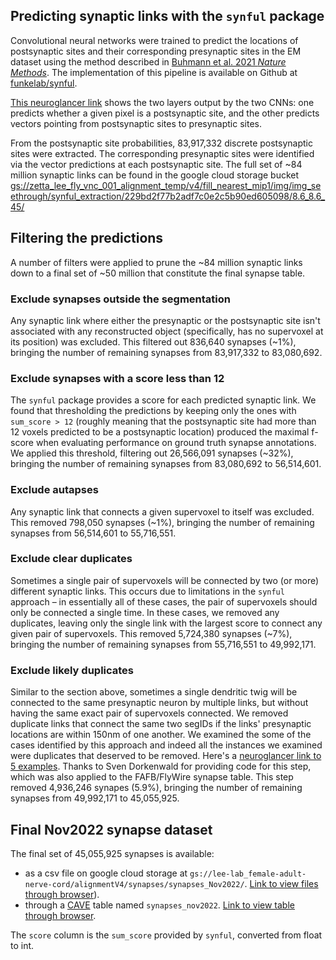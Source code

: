 ## Predicting synaptic links with the `synful` package

Convolutional neural networks were trained to predict the locations of postsynaptic sites and their corresponding presynaptic sites in the EM dataset using the method described in [Buhmann et al. 2021 _Nature Methods_](https://www.nature.com/articles/s41592-021-01183-7). The implementation of this pipeline is available on Github at [funkelab/synful](https://github.com/funkelab/synful).

[This neuroglancer link](https://neuromancer-seung-import.appspot.com/#!%7B%22layers%22:%5B%7B%22source%22:%22precomputed://gs://lee-lab_female-adult-nerve-cord/alignmentV4/em/rechunked%22%2C%22type%22:%22image%22%2C%22blend%22:%22default%22%2C%22shaderControls%22:%7B%7D%2C%22name%22:%22FANCv4%22%7D%2C%7B%22source%22:%22precomputed://gs://lee-lab_female-adult-nerve-cord/alignmentV4/synapses/postsynapses_May2021%22%2C%22type%22:%22image%22%2C%22blend%22:%22default%22%2C%22shader%22:%22void%20main%28%29%20%7B%20emitRGBA%28vec4%281%2C%200%2C%201%2C%20toNormalized%28getDataValue%28%29%29%29%29%3B%20%7D%22%2C%22shaderControls%22:%7B%7D%2C%22name%22:%22postsynapses_May2021%22%7D%2C%7B%22source%22:%22precomputed://gs://lee-lab_female-adult-nerve-cord/alignmentV4/synapses/vectors_May2021%22%2C%22type%22:%22image%22%2C%22blend%22:%22default%22%2C%22shader%22:%22void%20main%28%29%20%7B%20emitRGB%28vec3%28%28clamp%28getDataValue%280%29%2C%20-100.0%2C%20100.0%29+100.0%29/200.0%2C%20%28clamp%28getDataValue%281%29%2C%20-100.0%2C%20100.0%29+100.0%29/200.0%2C%20%28clamp%28getDataValue%282%29%2C%20-100.0%2C%20100.0%29+100.0%29/200.0%29%29%3B%20%7D%22%2C%22shaderControls%22:%7B%7D%2C%22name%22:%22vectors_May2021%22%7D%5D%2C%22navigation%22:%7B%22pose%22:%7B%22position%22:%7B%22voxelSize%22:%5B4.300000190734863%2C4.300000190734863%2C45%5D%2C%22voxelCoordinates%22:%5B42258.125%2C111597.5625%2C2220%5D%7D%7D%2C%22zoomFactor%22:5.466371588853563%7D%2C%22gpuMemoryLimit%22:4000000000%2C%22systemMemoryLimit%22:4000000000%2C%22concurrentDownloads%22:64%2C%22layout%22:%224panel%22%7D) shows the two layers output by the two CNNs: one predicts whether a given pixel is a postsynaptic site, and the other predicts vectors pointing from postsynaptic sites to presynaptic sites.

From the postsynaptic site probabilities, 83,917,332 discrete postsynaptic sites were extracted. The corresponding presynaptic sites were identified via the vector predictions at each postsynaptic site. The full set of ~84 million synaptic links can be found in the google cloud storage bucket [gs://zetta_lee_fly_vnc_001_alignment_temp/v4/fill_nearest_mip1/img/img_seethrough/synful_extraction/229bd2f77b2adf7c0e2c5b90ed605098/8.6_8.6_45/](https://console.cloud.google.com/storage/browser/zetta_lee_fly_vnc_001_alignment_temp/v4/fill_nearest_mip1/img/img_seethrough/synful_extraction/229bd2f77b2adf7c0e2c5b90ed605098/8.6_8.6_45)

## Filtering the predictions
A number of filters were applied to prune the ~84 million synaptic links down to a final set of ~50 million that constitute the final synapse table.

### Exclude synapses outside the segmentation
Any synaptic link where either the presynaptic or the postsynaptic site isn't associated with any reconstructed object (specifically, has no supervoxel at its position) was excluded. This filtered out 836,640 synapses (~1%), bringing the number of remaining synapses from 83,917,332 to 83,080,692.

### Exclude synapses with a score less than 12
The `synful` package provides a score for each predicted synaptic link. We found that thresholding the predictions by keeping only the ones with `sum_score > 12` (roughly meaning that the postsynaptic site had more than 12 voxels predicted to be a postsynaptic location) produced the maximal f-score when evaluating performance on ground truth synapse annotations. We applied this threshold, filtering out 26,566,091 synapses (~32%), bringing the number of remaining synapses from 83,080,692 to 56,514,601.

### Exclude autapses
Any synaptic link that connects a given supervoxel to itself was excluded. This removed 798,050 synapses (~1%), bringing the number of remaining synapses from 56,514,601 to 55,716,551.

### Exclude clear duplicates
Sometimes a single pair of supervoxels will be connected by two (or more) different synaptic links. This occurs due to limitations in the `synful` approach – in essentially all of these cases, the pair of supervoxels should only be connected a single time. In these cases, we removed any duplicates, leaving only the single link with the largest score to connect any given pair of supervoxels. This removed 5,724,380 synapses (~7%), bringing the number of remaining synapses from 55,716,551 to 49,992,171.

### Exclude likely duplicates
Similar to the section above, sometimes a single dendritic twig will be connected to the same presynaptic neuron by multiple links, but without having the same exact pair of supervoxels connected. We removed duplicate links that connect the same two segIDs if the links' presynaptic locations are within 150nm of one another. We examined the some of the cases identified by this approach and indeed all the instances we examined were duplicates that deserved to be removed. Here's a [neuroglancer link to 5 examples](https://neuromancer-seung-import.appspot.com/?json_url=https://global.daf-apis.com/nglstate/api/v1/5050799377874944). Thanks to Sven Dorkenwald for providing code for this step, which was also applied to the FAFB/FlyWire synapse table. This step removed 4,936,246 synapes (5.9%), bringing the number of remaining synapses from 49,992,171 to 45,055,925.

## Final Nov2022 synapse dataset
The final set of 45,055,925 synapses is available:
- as a csv file on google cloud storage at `gs://lee-lab_female-adult-nerve-cord/alignmentV4/synapses/synapses_Nov2022/`. [Link to view files through browser](https://console.cloud.google.com/storage/browser/lee-lab_female-adult-nerve-cord/alignmentV4/synapses/synapses_Nov2022)).
- through a [CAVE](https://caveclient.readthedocs.io/en/latest/) table named `synapses_nov2022`. [Link to view table through browser](https://cave.fanc-fly.com/annotation/views/aligned_volume/fanc_v4/table/synapses_nov2022).

The `score` column is the `sum_score` provided by `synful`, converted from float to int.

